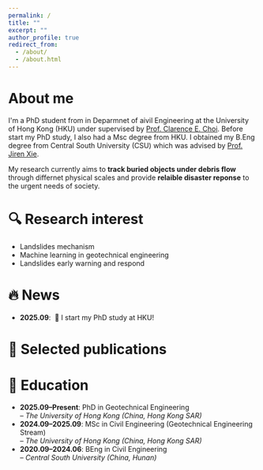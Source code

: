 ```yaml
---
permalink: /
title: ""
excerpt: ""
author_profile: true
redirect_from: 
  - /about/
  - /about.html
---
```


<style>
  .rucred {
    display: inline-block;
    background-color: rgb(174, 11, 42);
    color: white;
    font-size: 0.8em;
    padding: 2px 6px;
    border-radius: 3px;
    margin-left: 8px;
    font-weight: bold;
    vertical-align: middle;
  }
  .badge {
    font-weight: 600;
    margin-bottom: 5px;
  }
</style>

<style>
  .logo-row {
    display: flex;
    flex-wrap: wrap;
    justify-content: center;
    gap: 1.5rem;
    margin-top: 2rem; 
  }
  .logo-row img {
    height: 60px;
    width: auto;
    /* 
       border-radius: 6px;
       box-shadow: 0 0 6px rgba(0,0,0,.15); */
  }
</style>

<style>
  .site-footer {
    text-align: center;
    font-size: 0.85em;
    color: rgb(128, 128, 128);
    margin: 2rem 0 1rem; 
  }
  .site-footer a {
    color: inherit;
    text-decoration: underline;
  }
</style>

<span class='anchor' id='about-me'></span>

About me
======
I'm a PhD student from in Deparmnet of aivil Engineering at the University of Hong Kong (HKU) under supervised by [Prof. Clarence E. Choi](https://www.civil.hku.hk/pp-choice.html). Before start my PhD study, I also had a Msc degree from HKU. I obtained my B.Eng degree from Central South University (CSU) which was advised by [Prof. Jiren Xie](https://faculty.csu.edu.cn/xiejiren/zh_CN/index.htm).

My research currently aims to **track buried objects under debris flow** through differnet physical scales and provide **relaible disaster reponse** to the urgent needs of society.


# 🔍 Research interest
- Landslides mechanism
- Machine learning in geotechnical engineering
- Landslides early warning and respond

# 🔥 News
- **2025.09**: &nbsp;🎉 I start my PhD study at HKU!

# 📝 Selected publications

# 📖 Education
- **2025.09–Present**: PhD in Geotechnical Engineering  
  – *The University of Hong Kong (China, Hong Kong SAR)*  
- **2024.09–2025.09**: MSc in Civil Engineering (Geotechnical Engineering Stream)  
  – *The University of Hong Kong (China, Hong Kong SAR)*  
- **2020.09–2024.06**: BEng in Civil Engineering  
  – *Central South University (China, Hunan)*  
